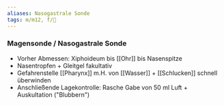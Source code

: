 ```yaml
---
aliases: Nasogastrale Sonde
tags: m/m12, f/💩
---
```

### Magensonde / Nasogastrale Sonde
- Vorher Abmessen: Xiphoideum bis [[Ohr]] bis Nasenspitze
- Nasentropfen + Gleitgel fakultativ
- Gefahrenstelle [[Pharynx]] m.H. von [[Wasser]] + [[Schlucken]] schnell überwinden
- Anschließende Lagekontrolle: Rasche Gabe von 50 ml Luft + Auskultation ("Blubbern")